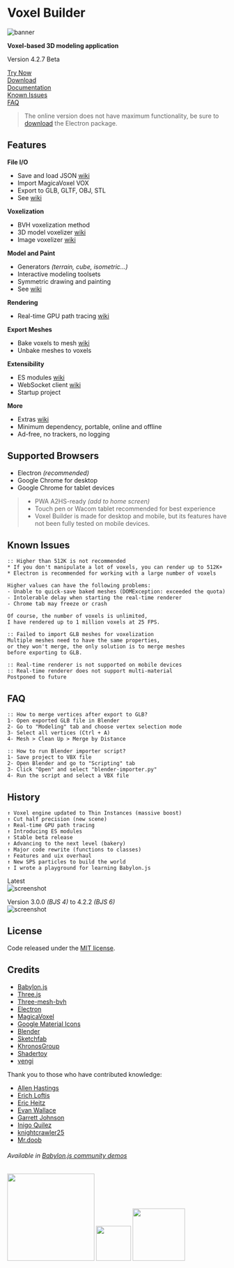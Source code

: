 # Voxel Builder

![banner](https://repository-images.githubusercontent.com/565157149/8cd060fd-3126-4f46-bc15-7f8e26b975b5)

**Voxel-based 3D modeling application**

Version 4.2.7 Beta

[Try Now](https://nimadez.github.io/voxel-builder)<br>
[Download](https://github.com/nimadez/voxel-builder/releases/tag/installer)<br>
[Documentation](https://github.com/nimadez/voxel-builder/wiki)<br>
[Known Issues](https://github.com/nimadez/voxel-builder#known-issues)<br>
[FAQ](https://github.com/nimadez/voxel-builder#faq)

> The online version does not have maximum functionality, be sure to [download](https://github.com/nimadez/voxel-builder/releases/tag/installer) the Electron package.

## Features

**File I/O**
- Save and load JSON [wiki](https://github.com/nimadez/voxel-builder/wiki/File-Format)
- Import MagicaVoxel VOX
- Export to GLB, GLTF, OBJ, STL
- See [wiki](https://github.com/nimadez/voxel-builder/wiki/project)

**Voxelization**
- BVH voxelization method
- 3D model voxelizer [wiki](https://github.com/nimadez/voxel-builder/wiki/Voxelization)
- Image voxelizer [wiki](https://github.com/nimadez/voxel-builder/wiki/Voxelization)

**Model and Paint**
- Generators *(terrain, cube, isometric...)*
- Interactive modeling toolsets
- Symmetric drawing and painting
- See [wiki](https://github.com/nimadez/voxel-builder/wiki/model)

**Rendering**
- Real-time GPU path tracing [wiki](https://github.com/nimadez/voxel-builder/wiki/render)

**Export Meshes**
- Bake voxels to mesh [wiki](https://github.com/nimadez/voxel-builder/wiki/export)
- Unbake meshes to voxels

**Extensibility**
- ES modules [wiki](https://github.com/nimadez/voxel-builder/wiki/Modules)
- WebSocket client [wiki](https://github.com/nimadez/voxel-builder/wiki/WebSocket-Client)
- Startup project

**More**
- Extras [wiki](https://github.com/nimadez/voxel-builder/wiki/Extras)
- Minimum dependency, portable, online and offline
- Ad-free, no trackers, no logging

## Supported Browsers
- Electron *(recommended)*
- Google Chrome for desktop
- Google Chrome for tablet devices
> - PWA A2HS-ready *(add to home screen)*
> - Touch pen or Wacom tablet recommended for best experience
> - Voxel Builder is made for desktop and mobile, but its features have not been fully tested on mobile devices.

## Known Issues
```
:: Higher than 512K is not recommended
* If you don't manipulate a lot of voxels, you can render up to 512K+
* Electron is recommended for working with a large number of voxels

Higher values can have the following problems:
- Unable to quick-save baked meshes (DOMException: exceeded the quota)
- Intolerable delay when starting the real-time renderer
- Chrome tab may freeze or crash

Of course, the number of voxels is unlimited,
I have rendered up to 1 million voxels at 25 FPS.

:: Failed to import GLB meshes for voxelization
Multiple meshes need to have the same properties,
or they won't merge, the only solution is to merge meshes
before exporting to GLB.

:: Real-time renderer is not supported on mobile devices
:: Real-time renderer does not support multi-material
Postponed to future
```

## FAQ
```
:: How to merge vertices after export to GLB?
1- Open exported GLB file in Blender
2- Go to "Modeling" tab and choose vertex selection mode
3- Select all vertices (Ctrl + A)
4- Mesh > Clean Up > Merge by Distance

:: How to run Blender importer script?
1- Save project to VBX file
2- Open Blender and go to "Scripting" tab
3- Click "Open" and select "blender-importer.py"
4- Run the script and select a VBX file
```

## History
```
↑ Voxel engine updated to Thin Instances (massive boost)
↑ Cut half precision (new scene)
↑ Real-time GPU path tracing
↑ Introducing ES modules
↑ Stable beta release
↑ Advancing to the next level (bakery)
↑ Major code rewrite (functions to classes)
↑ Features and uix overhaul
↑ New SPS particles to build the world
↑ I wrote a playground for learning Babylon.js
```

Latest<br>
![screenshot](media/screenshot.jpg?raw=true "Screenshot")

Version 3.0.0 *(BJS 4)* to 4.2.2 *(BJS 6)*<br>
![screenshot](media/devshots.jpg?raw=true "Screenshot")

## License
Code released under the [MIT license](https://github.com/nimadez/voxel-builder/blob/main/LICENSE).

## Credits
- [Babylon.js](https://www.babylonjs.com/)
- [Three.js](https://threejs.org/)
- [Three-mesh-bvh](https://github.com/gkjohnson/three-mesh-bvh)
- [Electron](https://www.electronjs.org/)
- [MagicaVoxel](https://ephtracy.github.io/)
- [Google Material Icons](https://github.com/google/material-design-icons)
- [Blender](https://blender.org/)
- [Sketchfab](https://sketchfab.com/)
- [KhronosGroup](https://github.com/KhronosGroup/)
- [Shadertoy](https://www.shadertoy.com/)
- [vengi](https://mgerhardy.github.io/vengi/)

Thank you to those who have contributed knowledge:
- [Allen Hastings](https://www.linkedin.com/in/allenhastings)
- [Erich Loftis](https://github.com/erichlof)
- [Eric Heitz](https://eheitzresearch.wordpress.com/772-2/)
- [Evan Wallace](https://github.com/evanw)
- [Garrett Johnson](https://github.com/gkjohnson)
- [Inigo Quilez](https://www.iquilezles.org/)
- [knightcrawler25](https://github.com/knightcrawler25)
- [Mr.doob](https://mrdoob.com/)

###### Available in [Babylon.js community demos](https://www.babylonjs.com/community/)

<a href="https://www.babylonjs.com/"><img width="200" src="https://raw.githubusercontent.com/BabylonJS/Brand-Toolkit/master/babylonjs_identity/fullColor/babylonjs_identity_color.svg"></img></a>
<a href="https://threejs.org/"><img width="80" src="https://upload.wikimedia.org/wikipedia/commons/3/3f/Three.js_Icon.svg"></img></a>
<a href="https://github.com/KhronosGroup/"><img width="120" src="https://raw.githubusercontent.com/KhronosGroup/glTF-Sample-Models/master/2.0/glTF_RGB_June16.svg"></img></a>
